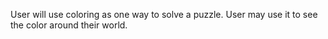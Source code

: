 User will use coloring as one way to solve a puzzle. User may use it to see the color around their world. 